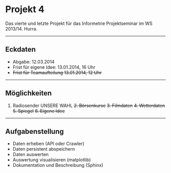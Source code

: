 Projekt 4
=========

Das vierte und letzte Projekt für das Informetrie Projektseminar im WS 2013/14. Hurra.

___

## Eckdaten

* Abgabe: 12.03.2014
* Frist für eigene Idee: 13.01.2014, 16 Uhr
* ~~Frist für Teamaufteilung 13.01.2014, 12 Uhr~~

___

## Möglichkeiten

1. Radiosender UNSERE WAHL
~~2. Börsenkurse~~
~~3. Filmdaten~~
~~4. Wetterdaten~~
~~5. Spiegel~~
~~6. Eigene Idee~~

___

## Aufgabenstellung

* Daten erheben (API oder Crawler)
* Daten persistent abspeichern
* Daten auswerten
* Auswertung visualisieren (matplotlib)
* Dokumentation und Beschreibung (Sphinx)

